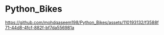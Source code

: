 # Python_Bikes

https://github.com/mohdqaseem198/Python_Bikes/assets/110193132/f3588f71-44d8-4fcf-882f-bf7da556981a
